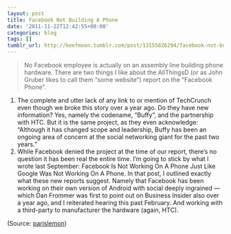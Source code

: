 ```yaml
---
layout: post
title: Facebook Not Building A Phone
date: '2011-11-22T12:42:55+00:00'
categories: blog
tags: []
tumblr_url: http://keefmoon.tumblr.com/post/13155826294/facebook-not-building-a-phone
---
```


>No Facebook employee is actually on an assembly line building phone hardware.
There are two things I like about the AllThingsD (or as John Gruber likes to call them “some website”) report on the “Facebook Phone”.
1) The complete and utter lack of any link to or mention of TechCrunch even though we broke this story over a year ago.
Do they have new information? Yes, namely the codename, “Buffy”, and the partnership with HTC. But it is the same project, as they even acknowledge: “Although it has changed scope and leadership, Buffy has been an ongoing area of concern at the social networking giant for the past two years.”
2) While Facebook denied the project at the time of our report, there’s no question it has been real the entire time. I’m going to stick by what I wrote last September: Facebook Is Not Working On A Phone Just Like Google Was Not Working On A Phone.
In that post, I outlined exactly what these new reports suggest. Namely that Facebook has been working on their own version of Android with social deeply ingrained — which Dan Frommer was first to point out on Business Insider also over a year ago, and I reiterated hearing this past February. And working with a third-party to manufacturer the hardware (again, HTC). 

(Source: [parislemon](http://parislemon.com/post/13133436583/facebook-not-building-a-phone))
